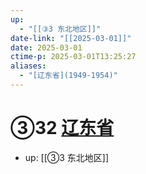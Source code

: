 ```yaml
---
up:
  - "[[③3 东北地区]]"
date-link: "[[2025-03-01]]"
date: 2025-03-01
ctime-p: 2025-03-01T13:25:27
aliases:
  - "[辽东省](1949-1954)"
---
```


# ③32 [辽东省](1949-1954)

- up: [[③3 东北地区]]
